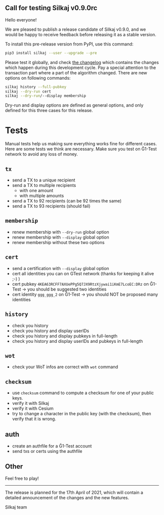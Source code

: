 ## Call for testing Silkaj v0.9.0rc

Hello everyone!

We are pleased to publish a release candidate of Silkaj v0.9.0, and we would be happy to receive feedback before releasing it as a stable version.

To install this pre-release version from PyPI, use this command:
```sh
pip3 install silkaj --user --upgrade --pre
```
Please test it globally, and check [the changelog](https://git.duniter.org/clients/python/silkaj/-/blob/dev/CHANGELOG.md#v090rc-24th-march-2021) which contains the changes which happen during this development cycle.
Pay a special attention to the transaction part where a part of the algorithm changed.
There are new options on following commands:
```sh
silkaj history --full-pubkey
silkaj --dry-run cert
silkaj --dry-run/--display membership
```
Dry-run and display options are defined as general options, and only defined for this three cases for this release.

# Tests
Manual tests help us making sure everything works fine for different cases.
Here are some tests we think are necessary.
Make sure you test on Ğ1-Test network to avoid any loss of money.

## `tx`
* send a TX to a unique recipient
* send a TX to multiple recipients
  * with one amount
  * with multiple amounts
* send a TX to 92 recipients (can be 92 times the same)
* send a TX to 93 recipients (should fail)

## `membership`
* renew membership with `--dry-run` global option
* renew membership with `--display` global option
* renew membership without these two options

## `cert`
* send a certification with `--display` global option
* cert all identities you can on GTest network (thanks for keeping it alive ;-) )
* cert pubkey `4KEA63RCFF7AXUePPg5Q7JX9RtzXjywai1iKmE7LcoEC:DRz` on Ğ1-Test -> you should be suggested two identities
* cert identity `ggg_ggg_2` on Ğ1-Test -> you should NOT be proposed many identities

## `history`
* check you history
* check you history and display userIDs
* check you history and display pubkeys in full-length
* check you history and display userIDs and pubkeys in full-length

## `wot`
* check your WoT infos are correct with `wot` command

## `checksum`
* use `checksum` command to compute a checksum for one of your public keys.
* verify it with Silkaj
* verify it with Cesium
* try to change a character in the public key (with the checksum), then verify that it is wrong.

## auth
* create an authfile for a Ğ1-Test account
* send txs or certs using the authfile

## Other
Feel free to play!

---

The release is planned for the 17th April of 2021, which will contain a detailed announcement of the changes and the new features.

Silkaj team
